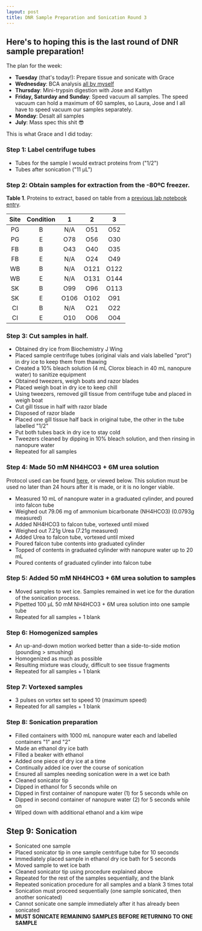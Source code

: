 ```yaml
---
layout: post
title: DNR Sample Preparation and Sonication Round 3
---
```


## Here's to hoping this is the last round of DNR sample preparation!

The plan for the week: 

- **Tuesday** (that's today!): Prepare tissue and sonicate with Grace
- **Wednesday**: BCA analysis [all by myself](https://www.youtube.com/watch?v=3wuSETidoHM)
- **Thursday**: Mini-trypsin digestion with Jose and Kaitlyn
- **Friday, Saturday and Sunday**: Speed vacuum all samples. The speed vacuum can hold a maximum of 60 samples, so Laura, Jose and I all have to speed vacuum our samples separately.
- **Monday**: Desalt all samples
- **July**: Mass spec this shit :sunglasses:

This is what Grace and I did today:

### Step 1: Label centrifuge tubes

- Tubes for the sample I would extract proteins from ("1/2")
- Tubes after sonication ("11 µL")

### Step 2: Obtain samples for extraction from the -80ºC freezer.

**Table 1**. Proteins to extract, based on table from a [previous lab notebook entry](https://yaaminiv.github.io/Protein-Extractions-Round2-Part2/).

| Site | Condition |   1  |   2  |   3  |
|:----:|:---------:|:----:|:----:|:----:|
|  PG  |     B     |  N/A |  O51 |  O52 |
|  PG  |     E     |  O78 |  O56 |  O30 |
|  FB  |     B     |  O43 |  O40 |  O35 |
|  FB  |     E     |  N/A |  O24 |  O49 |
|  WB  |     B     |  N/A | O121 | O122 |
|  WB  |     E     |  N/A | O131 | O144 |
|  SK  |     B     |  O99 |  O96 | O113 |
|  SK  |     E     | O106 | O102 |  O91 |
|  CI  |     B     |  N/A |  O21 |  O22 |
|  CI  |     E     |  O10 |  O06 |  O04 |

### Step 3: Cut samples in half.

- Obtained dry ice from Biochemistry J Wing
- Placed sample centrifuge tubes (original vials and vials labelled "prot") in dry ice to keep them from thawing
- Created a 10% bleach solution (4 mL Clorox bleach in 40 mL nanopure water) to sanitize equipment
- Obtained tweezers, weigh boats and razor blades
- Placed weigh boat in dry ice to keep chill
- Using tweezers, removed gill tissue from centrifuge tube and placed in weigh boat
- Cut gill tissue in half with razor blade
- Disposed of razor blade
- Placed one gill tissue half back in original tube, the other in the tube labelled "1/2"
- Put both tubes back in dry ice to stay cold
- Tweezers cleaned by dipping in 10% bleach solution, and then rinsing in nanopure water
- Repeated for all samples

### Step 4: Made 50 mM NH4HCO3 + 6M urea solution
Protocol used can be found [here](https://github.com/sr320/LabDocs/blob/master/protocols/ProteinprepforMSMS.md), or viewed below. This solution must be used no later than 24 hours after it is made, or it is no longer viable.

- Measured 10 mL of nanopure water in a graduated cylinder, and poured into falcon tube
- Weighed out 79.06 mg of ammonium bicarbonate (NH4HCO3) (0.0793g measured)
- Added NH4HCO3 to falcon tube, vortexed until mixed
- Weighed out 7.21g Urea (7.21g measured)
- Added Urea to falcon tube, vortexed until mixed
- Poured falcon tube contents into graduated cylinder
- Topped of contents in graduated cylinder with nanopure water up to 20 mL
- Poured contents of graduated cylinder into falcon tube

### Step 5: Added 50 mM NH4HCO3 + 6M urea solution to samples
- Moved samples to wet ice. Samples remained in wet ice for the duration of the sonication process.
- Pipetted 100 µL 50 mM NH4HCO3 + 6M urea solution into one sample tube
- Repeated for all samples + 1 blank

### Step 6: Homogenized samples
- An up-and-down motion worked better than a side-to-side motion (pounding > smushing)
- Homogenized as much as possible
 - Resulting mixture was cloudy, difficult to see tissue fragments
- Repeated for all samples + 1 blank
  
### Step 7: Vortexed samples
- 3 pulses on vortex set to speed 10 (maximum speed)
- Repeated for all samples + 1 blank

### Step 8: Sonication preparation
- Filled containers with 1000 mL nanopure water each and labelled containers "1" and "2"
- Made an ethanol dry ice bath
 - Filled a beaker with ethanol
 - Added one piece of dry ice at a time
 - Continually added ice over the course of sonication
- Ensured all samples needing sonication were in a wet ice bath
- Cleaned sonicator tip
 - Dipped in ethanol for 5 seconds while on
 - Dipped in first container of nanopure water (1) for 5 seconds while on
 - Dipped in second container of nanopure water (2) for 5 seconds while on
 - Wiped down with additional ethanol and a kim wipe
 
## Step 9: Sonication
- Sonicated one sample
 - Placed sonicator tip in one sample centrifuge tube for 10 seconds
 - Immediately placed sample in ethanol dry ice bath for 5 seconds
 - Moved sample to wet ice bath
 - Cleaned sonicator tip using procedure explained above
 - Repeated for the rest of the samples sequentially, and the blank
- Repeated sonication procedure for all samples and a blank 3 times total
 - Sonication must proceed sequentially (one sample sonicated, then another sonicated)
 - Cannot sonicate one sample immediately after it has already been sonicated
  - **MUST SONICATE REMAINING SAMPLES BEFORE RETURNING TO ONE SAMPLE**
